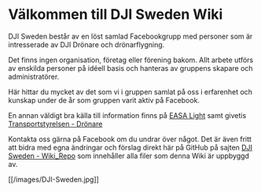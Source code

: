 # Välkommen till DJI Sweden Wiki

DJI Sweden består av en löst samlad Facebookgrupp med personer som är intresserade av DJI Drönare och drönarflygning.

Det finns ingen organisation, företag eller förening bakom. Allt arbete utförs av enskilda personer på idéell basis och hanteras av gruppens skapare och administratörer.

Här hittar du mycket av det som vi i gruppen samlat på oss i erfarenhet och kunskap under de år som gruppen varit aktiv på Facebook.

En annan väldigt bra källa till information finns på [EASA Light](https://www.easa.europa.eu/sv/light/topics/drones) samt givetis [Transportstyrelsen - Drönare](https://www.transportstyrelsen.se/dronare)

Kontakta oss gärna på Facebook om du undrar över något. Det är även fritt att bidra med egna ändringar och förslag direkt här på GitHub på sajten [DJI Sweden - Wiki_Repo](https://github.com/DJI-Sweden/wiki_repo) som innehåller alla filer som denna Wiki är uppbyggd av.

[[/images/DJI-Sweden.jpg]]
